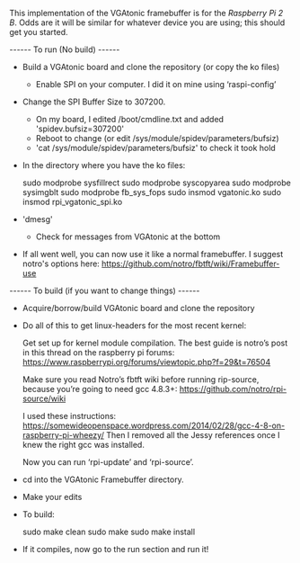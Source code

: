 This implementation of the VGAtonic framebuffer is for the *Raspberry Pi 2 B*.  Odds are it will be similar for whatever device you are using; this should get you started.

------ To run (No build) ------

- Build a VGAtonic board and clone the repository (or copy the ko files)
	- Enable SPI on your computer.  I did it on mine using ‘raspi-config’
- Change the SPI Buffer Size to 307200.
	- On my board, I edited /boot/cmdline.txt and added 'spidev.bufsiz=307200'
	- Reboot to change (or edit /sys/module/spidev/parameters/bufsiz)
	- 'cat /sys/module/spidev/parameters/bufsiz' to check it took hold
- In the directory where you have the ko files:

	sudo modprobe sysfillrect
	sudo modprobe syscopyarea
	sudo modprobe sysimgblt
	sudo modprobe fb_sys_fops
	sudo insmod vgatonic.ko
	sudo insmod rpi_vgatonic_spi.ko

- 'dmesg'
	- Check for messages from VGAtonic at the bottom
- If all went well, you can now use it like a normal framebuffer.  I suggest notro's options here: https://github.com/notro/fbtft/wiki/Framebuffer-use



------ To build (if you want to change things) ------

- Acquire/borrow/build VGAtonic board and clone the repository
- Do all of this to get linux-headers for the most recent kernel:

	Get set up for kernel module compilation.  The best guide is notro’s post in this thread on the raspberry pi forums: https://www.raspberrypi.org/forums/viewtopic.php?f=29&t=76504

	Make sure you read Notro’s fbtft wiki before running rip-source, because you’re going to need gcc 4.8.3+:
	https://github.com/notro/rpi-source/wiki

	I used these instructions:
	https://somewideopenspace.wordpress.com/2014/02/28/gcc-4-8-on-raspberry-pi-wheezy/
	Then I removed all the Jessy references once I knew the right gcc was installed.

	Now you can run ‘rpi-update’ and ‘rpi-source’.

- cd into the VGAtonic Framebuffer directory.
- Make your edits
- To build:

	sudo make clean
	sudo make
	sudo make install
- If it compiles, now go to the run section and run it!
